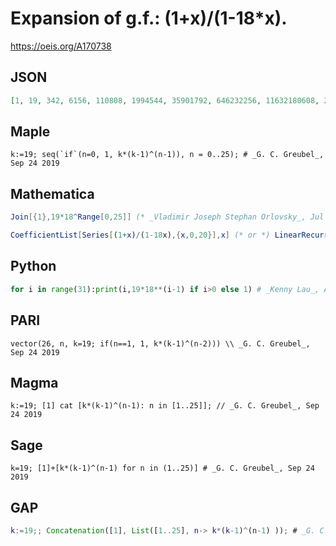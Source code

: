 # Expansion of g\.f\.: \(1\+x\)/\(1\-18\*x\)\.
https://oeis.org/A170738
## JSON
```JSON
[1, 19, 342, 6156, 110808, 1994544, 35901792, 646232256, 11632180608, 209379250944, 3768826516992, 67838877305856, 1221099791505408, 21979796247097344, 395636332447752192, 7121453984059539456, 128186171713071710208, 2307351090835290783744, 41532319635035234107392]
```
## Maple
```Maple
k:=19; seq(`if`(n=0, 1, k*(k-1)^(n-1)), n = 0..25); # _G. C. Greubel_, Sep 24 2019
```
## Mathematica
```Mathematica
Join[{1},19*18^Range[0,25]] (* _Vladimir Joseph Stephan Orlovsky_, Jul 13 2011 *)
```
```Mathematica
CoefficientList[Series[(1+x)/(1-18x),{x,0,20}],x] (* or *) LinearRecurrence[ {18},{1,19},20] (* _Harvey P. Dale_, Jul 01 2017 *)
```
## Python
```Python
for i in range(31):print(i,19*18**(i-1) if i>0 else 1) # _Kenny Lau_, Aug 01 2017
```
## PARI
```PARI
vector(26, n, k=19; if(n==1, 1, k*(k-1)^(n-2))) \\ _G. C. Greubel_, Sep 24 2019
```
## Magma
```Magma
k:=19; [1] cat [k*(k-1)^(n-1): n in [1..25]]; // _G. C. Greubel_, Sep 24 2019
```
## Sage
```Sage
k=19; [1]+[k*(k-1)^(n-1) for n in (1..25)] # _G. C. Greubel_, Sep 24 2019
```
## GAP
```GAP
k:=19;; Concatenation([1], List([1..25], n-> k*(k-1)^(n-1) )); # _G. C. Greubel_, Sep 24 2019
```
